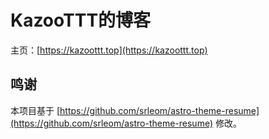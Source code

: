 # KazooTTT的博客

主页：[https://kazoottt.top](https://kazoottt.top)

## 鸣谢

本项目基于 [https://github.com/srleom/astro-theme-resume](https://github.com/srleom/astro-theme-resume) 修改。
